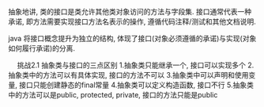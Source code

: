 抽象地讲, 类的接口是类允许其他类对象访问的方法与字段集. 接口通常代表一种承诺, 即方法需要实现接口方法名表示的操作, 遵循代码注释/测试和其他文档说明. 

java 将接口概念提升为独立的结构, 体现了接口(对象必须遵循的承诺)与实现(对象如何履行承诺)的分离.

     挑战2.1
     抽象类与接口的三点区别
          1.抽象类只能继承一个, 接口可以实现多个
          2.抽象类中的方法可以有具体实现, 接口的方法不可以
          3.抽象类中可以声明和使用变量, 接口只能创建静态的final常量
          4.抽象类可以定义构造函数, 接口不行
          5.抽象类中的方法可以是public, protected, private, 接口的方法只能是public
